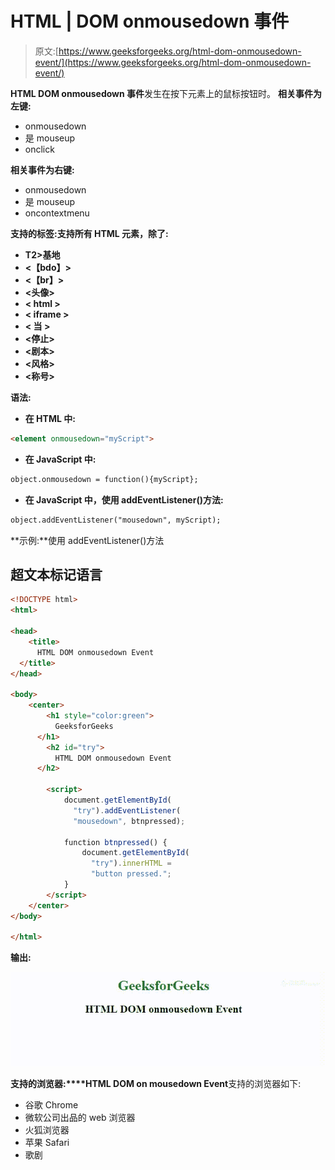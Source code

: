 # HTML | DOM onmousedown 事件

> 原文:[https://www.geeksforgeeks.org/html-dom-onmousedown-event/](https://www.geeksforgeeks.org/html-dom-onmousedown-event/)

**HTML DOM onmousedown 事件**发生在按下元素上的鼠标按钮时。
**相关事件为左键:**

*   onmousedown
*   是 mouseup
*   onclick

**相关事件为右键:**

*   onmousedown
*   是 mouseup
*   oncontextmenu

**支持的标签:支持所有 HTML 元素，除了:**

*   **T2>基地**
*   **<【bdo】>**
*   **<【br】>**
*   **<头像>**
*   **< html >**
*   **< iframe >**
*   **< 当 >**
*   **<停止>**
*   **<剧本>**
*   **<风格>**
*   **<称号>**

**语法:**

*   **在 HTML 中:**

```html
<element onmousedown="myScript">
```

*   **在 JavaScript 中:**

```html
object.onmousedown = function(){myScript};
```

*   **在 JavaScript 中，使用 addEventListener()方法:**

```html
object.addEventListener("mousedown", myScript);
```

**示例:**使用 addEventListener()方法

## 超文本标记语言

```html
<!DOCTYPE html>
<html>

<head>
    <title>
      HTML DOM onmousedown Event
  </title>
</head>

<body>
    <center>
        <h1 style="color:green">
          GeeksforGeeks
      </h1>
        <h2 id="try">
          HTML DOM onmousedown Event
      </h2>

        <script>
            document.getElementById(
              "try").addEventListener(
              "mousedown", btnpressed);

            function btnpressed() {
                document.getElementById(
                  "try").innerHTML =
                  "button pressed.";
            }
        </script>
    </center>
</body>

</html>
```

**输出:**

![](img/3a999a29ab49da20d603835e2cd96bc8.png)

**支持的浏览器:****HTML DOM on mousedown Event**支持的浏览器如下:

*   谷歌 Chrome
*   微软公司出品的 web 浏览器
*   火狐浏览器
*   苹果 Safari
*   歌剧
